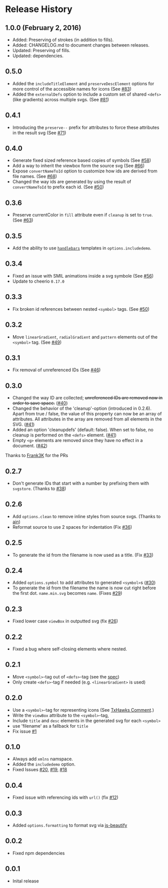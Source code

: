 # Release History

## 1.0.0 (February 2, 2016)

- Added: Preserving of strokes (in addition to fills).
- Added: CHANGELOG.md to document changes between releases.
- Updated: Preserving of fills.
- Updated: dependencies.

## 0.5.0

- Added the `includeTitleElement`  and `preserveDescElement` options for more
  control of the accessible names for icons
  (See [#83](https://github.com/FWeinb/grunt-svgstore/pull/83))
- Added the `externalDefs` option to include a custom set of shared `<defs>`
  (like gradients) across multiple svgs.
  (See [#81](https://github.com/FWeinb/grunt-svgstore/pull/81))

## 0.4.1
  
- Introducing the `preserve--` prefix for attributes to force these attributes
  in the result svg
  (See [#71](https://github.com/FWeinb/grunt-svgstore/pull/71))

## 0.4.0

- Generate fixed sized reference based copies of symbols
  (See [#58](https://github.com/FWeinb/grunt-svgstore/pull/58))
- Add a way to inherit the viewbox form the source svg
  (See [#66](https://github.com/FWeinb/grunt-svgstore/pull/66))
- Expose `convertNameToId` option to customize how ids are derived from file
  names. (See [#68](https://github.com/FWeinb/grunt-svgstore/pull/68))
- Changed the way ids are generated by using the result of `convertNameToId` to
  prefix each id.
  (See [#50](https://github.com/FWeinb/grunt-svgstore/issues/50))

## 0.3.6

- Preserve currentColor in `fill` attribute even if `cleanup` is set to `true`.
  (See [#63](https://github.com/FWeinb/grunt-svgstore/pull/63)) 

## 0.3.5

- Add the ability to use [`handlebars`](http://handlebarsjs.com/) templates in
  `options.includedemo`.

## 0.3.4

- Fixed an issue with SMIL animations inside a svg symbole
  (See [#56](https://github.com/FWeinb/grunt-svgstore/issues/56))
- Update to cheerio `0.17.0`

## 0.3.3

- Fix broken id references between nested `<symbol>` tags.
  (See [#50](https://github.com/FWeinb/grunt-svgstore/issues/50#issuecomment-52271449))

## 0.3.2 
  
- Move `linearGradient`, `radialGradient` and `pattern` elements out of the
  `<symbol>` tag.
  (See [#49](https://github.com/FWeinb/grunt-svgstore/issues/49))

## 0.3.1

- Fix removal of unreferenced IDs
  (See [#46](https://github.com/FWeinb/grunt-svgstore/issues/46))

## 0.3.0

- Changed the way ID are collected; <del>unreferenced IDs are removed now in
  order to save space.</del>
  ([#40](https://github.com/FWeinb/grunt-svgstore/pull/40))
- Changed the behavior of the 'cleanup'-option (introduced in 0.2.6). Apart
  from true / false, the value of this property can now be an array of
  attributes. All attributes in the array are removed from all elements in the
  SVG. ([#41](https://github.com/FWeinb/grunt-svgstore/pull/41))
- Added an option 'cleanupdefs' (default: false). When set to false, no cleanup
  is performed on the `<defs>` element.
  ([#41](https://github.com/FWeinb/grunt-svgstore/pull/41))
- Empty `<g>` elements are removed since they have no effect in a document.
  ([#42](https://github.com/FWeinb/grunt-svgstore/pull/42))
  
Thanks to [Frank3K](https://github.com/Frank3K) for the PRs

## 0.2.7

- Don't generate IDs that start with a number by prefixing them with
  `svgstore`.
  (Thanks to [#38](https://github.com/FWeinb/grunt-svgstore/pull/38))

## 0.2.6

- Add `options.clean` to remove inline styles from source svgs.
  (Thanks to [ain](https://github.com/FWeinb/grunt-svgstore/pull/37))
- Reformat source to use 2 spaces for indentation
  (Fix [#36](https://github.com/FWeinb/grunt-svgstore/issues/36))

## 0.2.5

- To generate the id from the filename is now used as a title.
  (Fix [#33](https://github.com/FWeinb/grunt-svgstore/issues/33))

## 0.2.4

- Added `options.symbol` to add attributes to generated `<symbol>`s
  ([#30](https://github.com/FWeinb/grunt-svgstore/pull/30))
- To generate the id from the filename the name is now cut right before the
  first dot. `name.min.svg` becomes `name`.
  (Fixes [#29](https://github.com/FWeinb/grunt-svgstore/issues/29))

## 0.2.3

- Fixed lower case `viewBox` in outputted svg
  (fix [#26](https://github.com/FWeinb/grunt-svgstore/issues/26))

## 0.2.2

- Fixed a bug where self-closing elements where nested.

## 0.2.1

- Move `<symbol>`-tag out of `<defs>`-tag
  (see the [spec](http://www.w3.org/TR/SVG11/struct.html#SymbolElement))
- Only create `<defs>`-tag if needed (e.g.  `<linearGradient>` is used)

## 0.2.0

- Use a `<symbol>`-tag for representing icons (See [TxHawks Comment](https://github.com/FWeinb/grunt-svgstore/issues/16#issuecomment-43786059).)
- Write the `viewBox` attribute to the `<symbol>`-tag,
- Include `title` and `desc` elements in the generated svg for each `<symbol>`
- use 'filename' as a fallback for `title`
- Fix issue [#1](https://github.com/FWeinb/grunt-svgstore/issues/1)

## 0.1.0

- Always add `xmlns` namspace.
- Added the `includedemo` option.
- Fixed Issues [#20](https://github.com/FWeinb/grunt-svgstore/issues/20),
  [#19](https://github.com/FWeinb/grunt-svgstore/issues/19),
  [#18](https://github.com/FWeinb/grunt-svgstore/issues/18)

## 0.0.4

- Fixed issue with referencing ids with `url()`
  (fix [#12](https://github.com/FWeinb/grunt-svgstore/issues/12))

## 0.0.3

- Added `options.formatting` to format svg via
  [js-beautify](https://github.com/einars/js-beautify)

## 0.0.2

- Fixed npm dependencies

## 0.0.1

- Inital release
